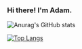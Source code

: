 ### Hi there!  I'm Adam.

![Anurag's GitHub stats](https://github-readme-stats.vercel.app/api?username=aburg15&show_icons=true&theme=radical)

[![Top Langs](https://github-readme-stats.vercel.app/api/top-langs/?username=aburg15)](https://github.com/aburg15/github-readme-stats)



<!--
**aburg15/aburg15** is a ✨ _special_ ✨ repository because its `README.md` (this file) appears on your GitHub profile.

Here are some ideas to get you started:

- 🔭 I’m currently working on ...
- 🌱 I’m currently learning ...
- 👯 I’m looking to collaborate on ...
- 🤔 I’m looking for help with ...
- 💬 Ask me about ...
- 📫 How to reach me: ...
- 😄 Pronouns: ...
- ⚡ Fun fact: ...
-->

